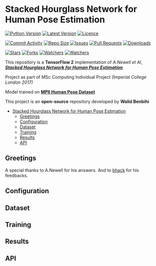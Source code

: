 # Stacked Hourglass Network for Human Pose Estimation

<p>
<a href="https://github.com/wbenbihi/hourglasstensorlfow" alt="Python"><img src="https://img.shields.io/badge/python-3 9%20%7C%203.10-blue" alt="Python Version" /></a>
<a href="https://github.com/wbenbihi/hourglasstensorlfow/releases" alt="Releases"><img src="https://img.shields.io/github/v/release/wbenbihi/hourglasstensorlfow" alt="Latest Version" /></a>
<a href="https://github.com/wbenbihi/hourglasstensorlfow/blob/main/LICENSE" alt="Licence"><img src="https://img.shields.io/github/license/wbenbihi/hourglasstensorlfow" alt="Licence" /></a>

<a href="https://github.com/wbenbihi/hourglasstensorlfow/commits" alt="Stars"><img src="https://img.shields.io/github/commit-activity/m/wbenbihi/hourglasstensorlfow" alt="Commit Activity" /></a>
<a href="https://github.com/wbenbihi/hourglasstensorlfow" alt="Repo Size"><img src="https://img.shields.io/github/repo-size/wbenbihi/hourglasstensorlfow" alt="Repo Size" /></a>
<a href="https://github.com/wbenbihi/hourglasstensorlfow" alt="Issues"><img src="https://img.shields.io/github/issues/wbenbihi/hourglasstensorlfow" alt="Issues" /></a>
<a href="https://github.com/wbenbihi/hourglasstensorlfow" alt="Pull Requests"><img src="https://img.shields.io/github/issues-pr/wbenbihi/hourglasstensorlfow" alt="Pull Requests" /></a>
<a href="https://github.com/wbenbihi/hourglasstensorlfow" alt="Downloads"><img src="https://img.shields.io/github/downloads/wbenbihi/hourglasstensorlfow/total" alt="Downloads" /></a>

<!-- <a href="https://github.com/wbenbihi/hourglasstensorlfow" alt="Dependencies"><img src="https://img.shields.io/librariesio/github/wbenbihi/hourglasstensorlfow" alt="Dependencies" /></a>
<a href="https://github.com/wbenbihi/hourglasstensorlfow" alt="Dependencies"><img src="https://img.shields.io/github/pipenv/locked/dependency-version/wbenbihi/hourglasstensorlfow/dev/black/rebuild" alt="Dependencies" /></a>
<a href="https://github.com/wbenbihi/hourglasstensorlfow" alt="Lines of code"><img src="https://img.shields.io/tokei/lines/github/wbenbihi/hourglasstensorlfow" alt="Lines of code" /></a> -->

<a href="https://github.com/wbenbihi/hourglasstensorlfow/stargazers" alt="Stars"><img src="https://img.shields.io/github/stars/wbenbihi/hourglasstensorlfow?style=social" alt="Stars" /></a>
<a href="https://github.com/wbenbihi/hourglasstensorlfow" alt="Forks"><img src="https://img.shields.io/github/forks/wbenbihi/hourglasstensorlfow?style=social" alt="Forks" /></a>
<a href="https://github.com/wbenbihi/hourglasstensorlfow/watchers" alt="Watchers"><img src="https://img.shields.io/github/watchers/wbenbihi/hourglasstensorlfow?style=social" alt="Watchers" /></a>
<a href="https://github.com/wbenbihi/hourglasstensorlfow/watchers" alt="Watchers"><img src="https://github.com/wbenbihi/hourglasstensorlfow/actions/workflows/python-release.yaml/badge.svg" alt="Watchers" /></a>
</p>

This repository is a **TensorFlow 2** implementation of _A.Newell et Al_, [_**Stacked Hourglass Network for Human Pose Estimation**_](https://arxiv.org/abs/1603.06937)

Project as part of MSc Computing Individual Project _(Imperial College London 2017)_

Model trained on [**MPII Human Pose Dataset**](http://human-pose.mpi-inf.mpg.de/)

This project is an **open-source** repository developed by **Walid Benbihi**

- [Stacked Hourglass Network for Human Pose Estimation](#stacked-hourglass-network-for-human-pose-estimation)
  - [Greetings](#greetings)
  - [Configuration](#configuration)
  - [Dataset](#dataset)
  - [Training](#training)
  - [Results](#results)
  - [API](#api)

## Greetings

A special thanks to A.Newell for his answers. And to [bhack](https://github.com/bhack) for his feedbacks.

## Configuration

## Dataset

## Training

## Results

## API
